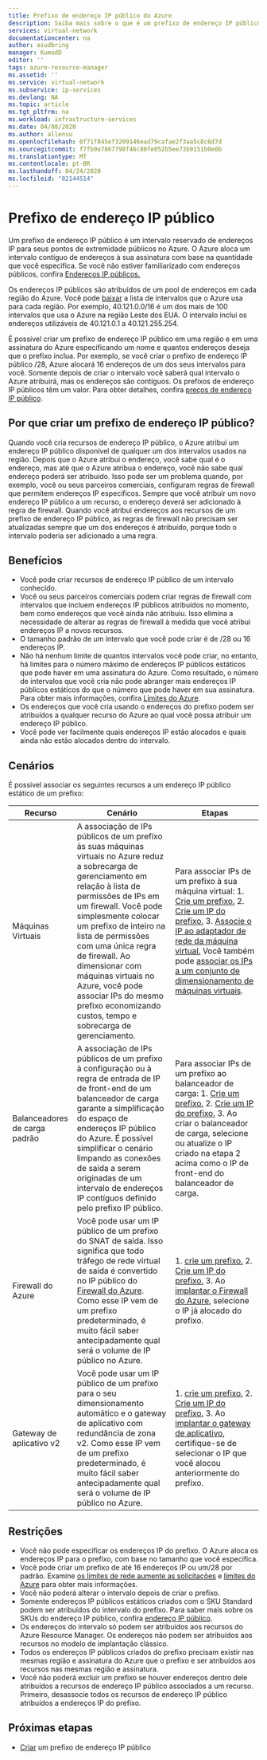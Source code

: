 ```yaml
---
title: Prefixo de endereço IP público do Azure
description: Saiba mais sobre o que é um prefixo de endereço IP público do Azure e como ele pode ajudar a atribuir endereços IP públicos previsíveis aos seus recursos.
services: virtual-network
documentationcenter: na
author: asudbring
manager: KumudD
editor: ''
tags: azure-resource-manager
ms.assetid: ''
ms.service: virtual-network
ms.subservice: ip-services
ms.devlang: NA
ms.topic: article
ms.tgt_pltfrm: na
ms.workload: infrastructure-services
ms.date: 04/08/2020
ms.author: allensu
ms.openlocfilehash: 0f71f845ef3209146ead79cafae2f3aa5c8c6d7d
ms.sourcegitcommit: f7fb9e7867798f46c80fe052b5ee73b9151b0e0b
ms.translationtype: MT
ms.contentlocale: pt-BR
ms.lasthandoff: 04/24/2020
ms.locfileid: "82144514"
---
```

# <a name="public-ip-address-prefix"></a>Prefixo de endereço IP público

Um prefixo de endereço IP público é um intervalo reservado de endereços IP para seus pontos de extremidade públicos no Azure. O Azure aloca um intervalo contíguo de endereços à sua assinatura com base na quantidade que você especifica. Se você não estiver familiarizado com endereços públicos, confira [Endereços IP públicos.](virtual-network-ip-addresses-overview-arm.md#public-ip-addresses)

Os endereços IP públicos são atribuídos de um pool de endereços em cada região do Azure. Você pode [baixar](https://www.microsoft.com/download/details.aspx?id=56519) a lista de intervalos que o Azure usa para cada região. Por exemplo, 40.121.0.0/16 é um dos mais de 100 intervalos que usa o Azure na região Leste dos EUA. O intervalo inclui os endereços utilizáveis de 40.121.0.1 a 40.121.255.254.

É possível criar um prefixo de endereço IP público em uma região e em uma assinatura do Azure especificando um nome e quantos endereços deseja que o prefixo inclua. Por exemplo, se você criar o prefixo de endereço IP público /28, Azure alocará 16 endereços de um dos seus intervalos para você. Somente depois de criar o intervalo você saberá qual intervalo o Azure atribuirá, mas os endereços são contíguos. Os prefixos de endereço IP públicos têm um valor. Para obter detalhes, confira [preços de endereço IP público](https://azure.microsoft.com/pricing/details/ip-addresses).

## <a name="why-create-a-public-ip-address-prefix"></a>Por que criar um prefixo de endereço IP público?

Quando você cria recursos de endereço IP público, o Azure atribui um endereço IP público disponível de qualquer um dos intervalos usados na região. Depois que o Azure atribui o endereço, você sabe qual é o endereço, mas até que o Azure atribua o endereço, você não sabe qual endereço poderá ser atribuído. Isso pode ser um problema quando, por exemplo, você ou seus parceiros comerciais, configuram regras de firewall que permitem endereços IP específicos. Sempre que você atribuir um novo endereço IP público a um recurso, o endereço deverá ser adicionado à regra de firewall. Quando você atribui endereços aos recursos de um prefixo de endereço IP público, as regras de firewall não precisam ser atualizadas sempre que um dos endereços é atribuído, porque todo o intervalo poderia ser adicionado a uma regra.

## <a name="benefits"></a>Benefícios

- Você pode criar recursos de endereço IP público de um intervalo conhecido.
- Você ou seus parceiros comerciais podem criar regras de firewall com intervalos que incluem endereços IP públicos atribuídos no momento, bem como endereços que você ainda não atribuiu. Isso elimina a necessidade de alterar as regras de firewall à medida que você atribui endereços IP a novos recursos.
- O tamanho padrão de um intervalo que você pode criar é de /28 ou 16 endereços IP.
- Não há nenhum limite de quantos intervalos você pode criar, no entanto, há limites para o número máximo de endereços IP públicos estáticos que pode haver em uma assinatura do Azure. Como resultado, o número de intervalos que você cria não pode abranger mais endereços IP públicos estáticos do que o número que pode haver em sua assinatura. Para obter mais informações, confira [Limites do Azure](../azure-resource-manager/management/azure-subscription-service-limits.md?toc=%2fazure%2fvirtual-network%2ftoc.json#azure-resource-manager-virtual-networking-limits).
- Os endereços que você cria usando o endereços do prefixo podem ser atribuídos a qualquer recurso do Azure ao qual você possa atribuir um endereço IP público.
- Você pode ver facilmente quais endereços IP estão alocados e quais ainda não estão alocados dentro do intervalo.

## <a name="scenarios"></a>Cenários
É possível associar os seguintes recursos a um endereço IP público estático de um prefixo:

|Recurso|Cenário|Etapas|
|---|---|---|
|Máquinas Virtuais| A associação de IPs públicos de um prefixo às suas máquinas virtuais no Azure reduz a sobrecarga de gerenciamento em relação à lista de permissões de IPs em um firewall. Você pode simplesmente colocar um prefixo de inteiro na lista de permissões com uma única regra de firewall. Ao dimensionar com máquinas virtuais no Azure, você pode associar IPs do mesmo prefixo economizando custos, tempo e sobrecarga de gerenciamento.| Para associar IPs de um prefixo à sua máquina virtual: 1. [Crie um prefixo.](manage-public-ip-address-prefix.md) 2. [Crie um IP do prefixo.](manage-public-ip-address-prefix.md) 3. [Associe o IP ao adaptador de rede da máquina virtual.](virtual-network-network-interface-addresses.md#add-ip-addresses) Você também pode [associar os IPs a um conjunto de dimensionamento de máquinas virtuais](https://azure.microsoft.com/resources/templates/101-vmms-with-public-ip-prefix/).
| Balanceadores de carga padrão | A associação de IPs públicos de um prefixo à configuração ou à regra de entrada de IP de front-end de um balanceador de carga garante a simplificação do espaço de endereços IP público do Azure. É possível simplificar o cenário limpando as conexões de saída a serem originadas de um intervalo de endereços IP contíguos definido pelo prefixo IP público. | Para associar IPs de um prefixo ao balanceador de carga: 1. [Crie um prefixo.](manage-public-ip-address-prefix.md) 2. [Crie um IP do prefixo.](manage-public-ip-address-prefix.md) 3. Ao criar o balanceador de carga, selecione ou atualize o IP criado na etapa 2 acima como o IP de front-end do balanceador de carga. |
| Firewall do Azure | Você pode usar um IP público de um prefixo do SNAT de saída. Isso significa que todo tráfego de rede virtual de saída é convertido no IP público do [Firewall do Azure](../firewall/overview.md?toc=%2fazure%2fvirtual-network%2ftoc.json). Como esse IP vem de um prefixo predeterminado, é muito fácil saber antecipadamente qual será o volume de IP público no Azure. | 1. [crie um prefixo.](manage-public-ip-address-prefix.md) 2. [Crie um IP do prefixo.](manage-public-ip-address-prefix.md) 3. Ao [implantar o Firewall do Azure](../firewall/tutorial-firewall-deploy-portal.md?toc=%2fazure%2fvirtual-network%2ftoc.json#deploy-the-firewall), selecione o IP já alocado do prefixo.|
| Gateway de aplicativo v2 | Você pode usar um IP público de um prefixo para o seu dimensionamento automático e o gateway de aplicativo com redundância de zona v2. Como esse IP vem de um prefixo predeterminado, é muito fácil saber antecipadamente qual será o volume de IP público no Azure. | 1. [crie um prefixo.](manage-public-ip-address-prefix.md) 2. [Crie um IP do prefixo.](manage-public-ip-address-prefix.md) 3. Ao [implantar o gateway de aplicativo](../application-gateway/quick-create-portal.md#create-an-application-gateway), certifique-se de selecionar o IP que você alocou anteriormente do prefixo.|

## <a name="constraints"></a>Restrições

- Você não pode especificar os endereços IP do prefixo. O Azure aloca os endereços IP para o prefixo, com base no tamanho que você especifica.
- Você pode criar um prefixo de até 16 endereços IP ou um/28 por padrão. Examine [os limites de rede aumente as solicitações](https://docs.microsoft.com/azure/azure-portal/supportability/networking-quota-requests) e [limites do Azure](../azure-resource-manager/management/azure-subscription-service-limits.md?toc=%2fazure%2fvirtual-network%2ftoc.json#azure-resource-manager-virtual-networking-limits) para obter mais informações.
- Você não poderá alterar o intervalo depois de criar o prefixo.
- Somente endereços IP públicos estáticos criados com o SKU Standard podem ser atribuídos do intervalo do prefixo. Para saber mais sobre os SKUs do endereço IP público, confira [endereço IP público](virtual-network-ip-addresses-overview-arm.md#public-ip-addresses).
- Os endereços do intervalo só podem ser atribuídos aos recursos do Azure Resource Manager. Os endereços não podem ser atribuídos aos recursos no modelo de implantação clássico.
- Todos os endereços IP públicos criados do prefixo precisam existir nas mesmas região e assinatura do Azure que o prefixo e ser atribuídos aos recursos nas mesmas região e assinatura.
- Você não poderá excluir um prefixo se houver endereços dentro dele atribuídos a recursos de endereço IP público associados a um recurso. Primeiro, desassocie todos os recursos de endereço IP público atribuídos a endereços IP do prefixo.


## <a name="next-steps"></a>Próximas etapas

- [Criar](manage-public-ip-address-prefix.md) um prefixo de endereço IP público
